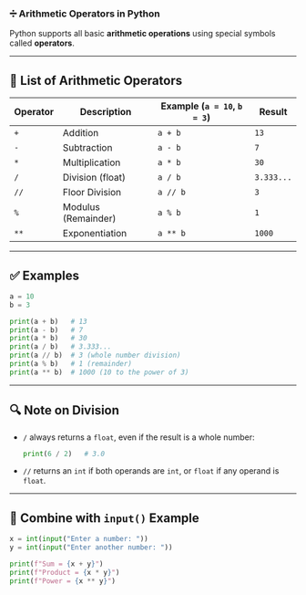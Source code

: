 ### ➗ Arithmetic Operators in Python

Python supports all basic **arithmetic operations** using special symbols called **operators**.

---

## 🔹 List of Arithmetic Operators

| Operator | Description         | Example (`a = 10`, `b = 3`) | Result     |
| -------- | ------------------- | --------------------------- | ---------- |
| `+`      | Addition            | `a + b`                     | `13`       |
| `-`      | Subtraction         | `a - b`                     | `7`        |
| `*`      | Multiplication      | `a * b`                     | `30`       |
| `/`      | Division (float)    | `a / b`                     | `3.333...` |
| `//`     | Floor Division      | `a // b`                    | `3`        |
| `%`      | Modulus (Remainder) | `a % b`                     | `1`        |
| `**`     | Exponentiation      | `a ** b`                    | `1000`     |

---

## ✅ Examples

```python
a = 10
b = 3

print(a + b)   # 13
print(a - b)   # 7
print(a * b)   # 30
print(a / b)   # 3.333...
print(a // b)  # 3 (whole number division)
print(a % b)   # 1 (remainder)
print(a ** b)  # 1000 (10 to the power of 3)
```

---

## 🔍 Note on Division

* `/` always returns a `float`, even if the result is a whole number:

  ```python
  print(6 / 2)   # 3.0
  ```
* `//` returns an `int` if both operands are `int`, or `float` if any operand is `float`.

---

## 🧠 Combine with `input()` Example

```python
x = int(input("Enter a number: "))
y = int(input("Enter another number: "))

print(f"Sum = {x + y}")
print(f"Product = {x * y}")
print(f"Power = {x ** y}")
```
